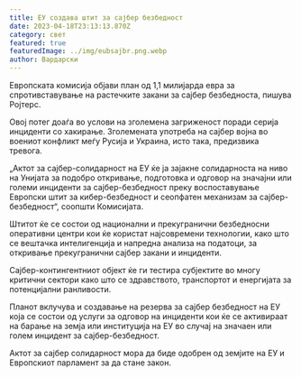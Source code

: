 ```yaml
---
title: ЕУ создава штит за сајбер безбедност
date: 2023-04-18T23:13:13.870Z
category: свет
featured: true
featuredImage: ../img/eubsajbr.png.webp
author: Вардарски
---
```


Европската комисија објави план од 1,1 милијарда евра за спротивставување на растечките закани за сајбер безбедноста, пишува Ројтерс.

Овој потег доаѓа во услови на зголемена загриженост поради серија инциденти со хакирање. Зголемената употреба на сајбер војна во воениот конфликт меѓу Русија и Украина, исто така, предизвика тревога.

„Актот за сајбер-солидарност на ЕУ ќе ја зајакне солидарноста на ниво на Унијата за подобро откривање, подготовка и одговор на значајни или големи инциденти за сајбер-безбедност преку воспоставување Европски штит за кибер-безбедност и сеопфатен механизам за сајбер-безбедност“, соопшти Комисијата.

Штитот ќе се состои од национални и прекугранични безбедносни оперативни центри кои ќе користат најсовремени технологии, како што се вештачка интелигенција и напредна анализа на податоци, за откривање прекугранични сајбер закани и инциденти.

Сајбер-контингентниот објект ќе ги тестира субјектите во многу критични сектори како што се здравството, транспортот и енергијата за потенцијални ранливости.

Планот вклучува и создавање на резерва за сајбер безбедност на ЕУ која се состои од услуги за одговор на инциденти кои ќе се активираат на барање на земја или институција на ЕУ во случај на значаен или голем инцидент за сајбер-безбедност.

Актот за сајбер солидарност мора да биде одобрен од земјите на ЕУ и Европскиот парламент за да стане закон.
